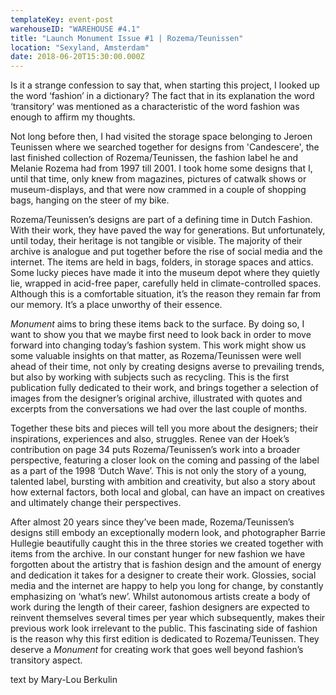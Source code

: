 ```yaml
---
templateKey: event-post
warehouseID: "WAREHOUSE #4.1"
title: "Launch Monument Issue #1 | Rozema/Teunissen"
location: "Sexyland, Amsterdam"
date: 2018-06-20T15:30:00.000Z
---
```


Is it a strange confession to say that, when starting this project, I looked up the word ‘fashion’ in a dictionary? The fact that in its explanation the word ‘transitory’ was mentioned as a characteristic of the word fashion was enough to affirm my thoughts.

Not long before then, I had visited the storage space belonging to Jeroen Teunissen where we searched together for designs from 'Candescere', the last finished collection of Rozema/Teunissen, the fashion label he and Melanie Rozema had from 1997 till 2001. I took home some designs that I, until that time, only knew from magazines, pictures of catwalk shows or museum-displays, and that were now crammed in a couple of shopping bags, hanging on the steer of my bike.

Rozema/Teunissen’s designs are part of a defining time in Dutch Fashion. With their work, they have paved the way for generations. But unfortunately, until today, their heritage is not tangible or visible. The majority of their archive is analogue and put together before the rise of social media and the internet. The items are held in bags, folders, in storage spaces and attics. Some lucky pieces have made it into the museum depot where they quietly lie, wrapped in acid-free paper, carefully held in climate-controlled spaces. Although this is a comfortable situation, it’s the reason they remain far from our memory. It’s a place unworthy of their essence.

_Monument_ aims to bring these items back to the surface. By doing so, I want to show you that we maybe first need to look back in order to move forward into changing today’s fashion system. This work might show us some valuable insights on that matter, as Rozema/Teunissen were well ahead of their time, not only by creating designs averse to prevailing trends, but also by working with subjects such as recycling. This is the first publication fully dedicated to their work, and brings together a selection of images from the designer’s original archive, illustrated with quotes and excerpts from the conversations we had over the last couple of months.

Together these bits and pieces will tell you more about the designers; their inspirations, experiences and also, struggles. Renee van der Hoek’s contribution on page 34 puts Rozema/Teunissen’s work into a broader perspective, featuring a closer look on the coming and passing of the label as a part of the 1998 ‘Dutch Wave’. This is not only the story of a young, talented label, bursting with ambition and creativity, but also a story about how external factors, both local and global, can have an impact on creatives and ultimately change their perspectives.

After almost 20 years since they’ve been made, Rozema/Teunissen’s designs still embody an exceptionally modern look, and photographer Barrie Hullegie beautifully caught this in the three stories we created together with items from the archive.
In our constant hunger for new fashion we have forgotten about the artistry that is fashion design and the amount of energy and dedication it takes for a designer to create their work. Glossies, social media and the internet are happy to help you long for change, by constantly emphasizing on ‘what’s new’. Whilst autonomous artists create a body of work during the length of their career, fashion designers are expected to reinvent themselves several times per year which subsequently, makes their previous work look irrelevant to the public. This fascinating side of fashion is the reason why this first edition is dedicated to Rozema/Teunissen. They deserve a _Monument_ for creating work that goes well beyond fashion’s transitory aspect.

text by Mary-Lou Berkulin
